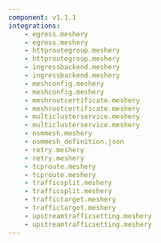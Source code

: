 ```yaml
---
component: v1.1.1
integrations:
    - egress.meshery
    - egress.meshery
    - httproutegroup.meshery
    - httproutegroup.meshery
    - ingressbackend.meshery
    - ingressbackend.meshery
    - meshconfig.meshery
    - meshconfig.meshery
    - meshrootcertificate.meshery
    - meshrootcertificate.meshery
    - multiclusterservice.meshery
    - multiclusterservice.meshery
    - osmmesh.meshery
    - osmmesh_definition.json
    - retry.meshery
    - retry.meshery
    - tcproute.meshery
    - tcproute.meshery
    - trafficsplit.meshery
    - trafficsplit.meshery
    - traffictarget.meshery
    - traffictarget.meshery
    - upstreamtrafficsetting.meshery
    - upstreamtrafficsetting.meshery
---
```

